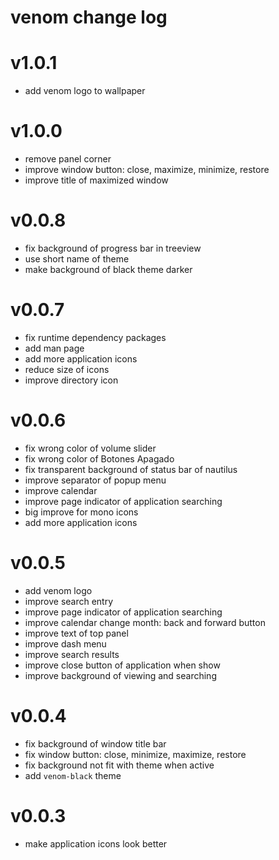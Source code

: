# venom change log

# v1.0.1

- add venom logo to wallpaper

# v1.0.0

- remove panel corner
- improve window button: close, maximize, minimize, restore
- improve title of maximized window

# v0.0.8

- fix background of progress bar in treeview
- use short name of theme
- make background of black theme darker

# v0.0.7

- fix runtime dependency packages
- add man page
- add more application icons
- reduce size of icons
- improve directory icon

# v0.0.6

- fix wrong color of volume slider
- fix wrong color of Botones Apagado
- fix transparent background of status bar of nautilus
- improve separator of popup menu
- improve calendar
- improve page indicator of application searching
- big improve for mono icons
- add more application icons

# v0.0.5

- add venom logo
- improve search entry
- improve page indicator of application searching
- improve calendar change month: back and forward button
- improve text of top panel
- improve dash menu
- improve search results
- improve close button of application when show
- improve background of viewing and searching

# v0.0.4

- fix background of window title bar
- fix window button: close, minimize, maximize, restore
- fix background not fit with theme when active
- add `venom-black` theme

# v0.0.3

- make application icons look better
